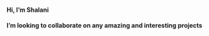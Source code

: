 <h4> Hi, I’m Shalani  </h4>
<h4> I’m looking to collaborate on any amazing and interesting projects <h4>
